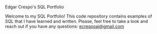 Edgar Crespo's SQL Portfolio

Welcome to my SQL Portfolio! This code repository contains examples of SQL that I have learned and written. 
Please, feel free to take a look and reach out if you have any questions: ecrespoaj@gmail.com
